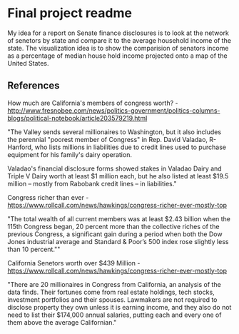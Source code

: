 # Final project readme


My idea for a report on Senate finance disclosures is to look at the network of senetors by state and compare it to the average household income of the state.  The visualization idea is to show the comparision of senators income as a percentage of median house hold income projected onto a map of the United States.

## References

How much are California's members of congress worth? - http://www.fresnobee.com/news/politics-government/politics-columns-blogs/political-notebook/article203579219.html

"The Valley sends several millionaires to Washington, but it also includes the perennial "poorest member of Congress" in Rep. David Valadao, R-Hanford, who lists millions in liabilities due to credit lines used to purchase equipment for his family's dairy operation.

Valadao's financial disclosure forms showed stakes in Valadao Dairy and Triple V Dairy worth at least $1 million each, but he also listed at least $19.5 million – mostly from Rabobank credit lines – in liabilities."

Congress richer than ever - https://www.rollcall.com/news/hawkings/congress-richer-ever-mostly-top

"The total wealth of all current members was at least $2.43 billion when the 115th Congress began, 20 percent more than the collective riches of the previous Congress, a significant gain during a period when both the Dow Jones industrial average and Standard & Poor’s 500 index rose slightly less than 10 percent.""

California Senetors worth over $439 Million - https://www.rollcall.com/news/hawkings/congress-richer-ever-mostly-top

"There are 20 millionaires in Congress from California, an analysis of the data finds. Their fortunes come from real estate holdings, tech stocks, investment portfolios and their spouses. Lawmakers are not required to disclose property they own unless it is earning income, and they also do not need to list their $174,000 annual salaries, putting each and every one of them above the average Californian."


